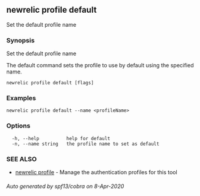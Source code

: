 ## newrelic profile default

Set the default profile name

### Synopsis

Set the default profile name

The default command sets the profile to use by default using the specified name.


```
newrelic profile default [flags]
```

### Examples

```
newrelic profile default --name <profileName>
```

### Options

```
  -h, --help          help for default
  -n, --name string   the profile name to set as default
```

### SEE ALSO

* [newrelic profile](newrelic_profile.md)	 - Manage the authentication profiles for this tool

###### Auto generated by spf13/cobra on 8-Apr-2020
